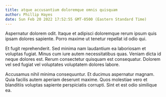```yaml
---
title: atque accusantium doloremque omnis quisquam
author: Phillip Hayes
date: Sun Feb 20 2022 17:52:55 GMT-0500 (Eastern Standard Time)
---
```

Aspernatur dolorem odit. Itaque et adipisci doloremque rerum ipsum quis ipsam dolores sapiente. Porro maxime ut tenetur repellat id odio qui.

 Et fugit reprehenderit. Sed minima nam laudantium ea laboriosam et voluptas fugiat. Minus cum iure autem necessitatibus quas. Veniam dicta id neque dolores est. Rerum consectetur quisquam est consequatur. Dolorem vel sed fugiat vel voluptates voluptatem dolores labore.

 Accusamus nihil minima consequuntur. Et ducimus aspernatur magnam. Quia facilis autem aperiam deserunt maxime. Quos molestiae vero et blanditiis voluptas sapiente perspiciatis corrupti. Sint et est odio similique ea.
